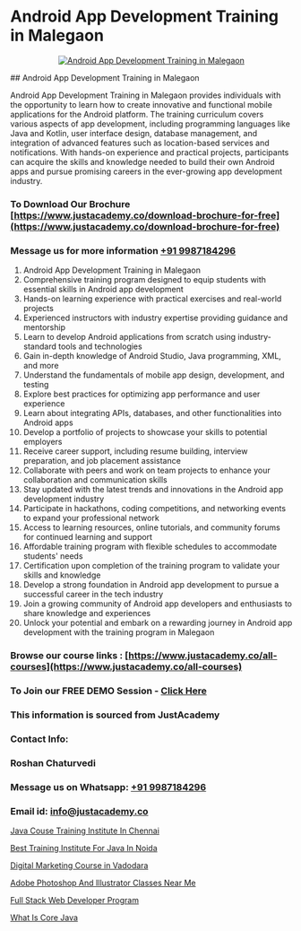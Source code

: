 # Android App Development Training in Malegaon

<p align="center">
  <a href="https://justacademy.co/course-detail/android-app-development">
    <img src="https://justacademy.co/storage2/course_image/1676635923_course_image.webp" alt="Android App Development Training in Malegaon">
  </a>
</p>
## Android App Development Training in Malegaon

Android App Development Training in Malegaon provides individuals with the opportunity to learn how to create innovative and functional mobile applications for the Android platform. The training curriculum covers various aspects of app development, including programming languages like Java and Kotlin, user interface design, database management, and integration of advanced features such as location-based services and notifications. With hands-on experience and practical projects, participants can acquire the skills and knowledge needed to build their own Android apps and pursue promising careers in the ever-growing app development industry.
### To Download Our Brochure [https://www.justacademy.co/download-brochure-for-free](https://www.justacademy.co/download-brochure-for-free)
### Message us for more information [+91 9987184296](https://api.whatsapp.com/send?phone=919987184296)
1) Android App Development Training in Malegaon
2) Comprehensive training program designed to equip students with essential skills in Android app development
3) Hands-on learning experience with practical exercises and real-world projects
4) Experienced instructors with industry expertise providing guidance and mentorship
5) Learn to develop Android applications from scratch using industry-standard tools and technologies
6) Gain in-depth knowledge of Android Studio, Java programming, XML, and more
7) Understand the fundamentals of mobile app design, development, and testing
8) Explore best practices for optimizing app performance and user experience
9) Learn about integrating APIs, databases, and other functionalities into Android apps
10) Develop a portfolio of projects to showcase your skills to potential employers
11) Receive career support, including resume building, interview preparation, and job placement assistance
12) Collaborate with peers and work on team projects to enhance your collaboration and communication skills
13) Stay updated with the latest trends and innovations in the Android app development industry
14) Participate in hackathons, coding competitions, and networking events to expand your professional network
15) Access to learning resources, online tutorials, and community forums for continued learning and support
16) Affordable training program with flexible schedules to accommodate students' needs
17) Certification upon completion of the training program to validate your skills and knowledge
18) Develop a strong foundation in Android app development to pursue a successful career in the tech industry
19) Join a growing community of Android app developers and enthusiasts to share knowledge and experiences
20) Unlock your potential and embark on a rewarding journey in Android app development with the training program in Malegaon

### Browse our course links : [https://www.justacademy.co/all-courses](https://www.justacademy.co/all-courses) 
### To Join our FREE DEMO Session - [Click Here](https://www.justacademy.co/register-for-course-demo)


### This information is sourced from JustAcademy
### Contact Info:
### Roshan Chaturvedi
### Message us on Whatsapp: [+91 9987184296](https://api.whatsapp.com/send?phone=919987184296)
### Email id: [info@justacademy.co](mailto:info@justacademy.co)
                
[Java Couse Training Institute In Chennai](https://www.linkedin.com/pulse/java-couse-training-institute-chennai-justacademy-thane-i5rie?trackingId=o7Tq67BJnf8WZdMkI%2BoE7A%3D%3D&lipi=urn%3Ali%3Apage%3Ad_flagship3_company_admin%3B8x4oZRFoSmO4CZ5ThOfedg%3D%3D)

[Best Training Institute For Java In Noida](https://www.linkedin.com/pulse/best-java-training-institute-noida-justacademy-manchester-0vr7f?trackingId=PXsDR3lmeeaEsFwQrle6Ag%3D%3D&lipi=urn%3Ali%3Apage%3Ad_flagship3_company_admin%3BonfNNyQQRXKvud4lFfnrRQ%3D%3D)

[Digital Marketing Course in Vadodara](https://medium.com/@ranemanish460/digital-marketing-course-in-vadodara-f4ab4c2d4279)

[Adobe Photoshop And Illustrator Classes Near Me](https://medium.com/@kamblerajas684/adobe-photoshop-and-illustrator-classes-near-me-175f546d5c0b)

[Full Stack Web Developer Program](https://justacademyin.github.io/justacademy/full-stack-web-developer-program)

[What Is Core Java](https://justacademyin.github.io/justacademy/what-is-core-java)

